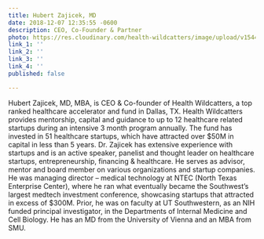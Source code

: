 ```yaml
---
title: Hubert Zajicek, MD
date: 2018-12-07 12:35:55 -0600
description: CEO, Co-Founder & Partner
photo: https://res.cloudinary.com/health-wildcatters/image/upload/v1544206921/Hubert.jpg
link_1: ''
link_2: ''
link_3: ''
link_4: ''
published: false

---
```

Hubert Zajicek, MD, MBA, is CEO & Co-founder of Health Wildcatters, a top ranked healthcare accelerator and fund in Dallas, TX. Health Wildcatters provides mentorship, capital and guidance to up to 12 healthcare related startups during an intensive 3 month program annually. The fund has invested in 51 healthcare startups, which have attracted over $50M in capital in less than 5 years. Dr. Zajicek has extensive experience with startups and is an active speaker, panelist and thought leader on healthcare startups, entrepreneurship, financing & healthcare. He serves as advisor, mentor and board member on various organizations and startup companies. He was managing director – medical technology at NTEC (North Texas Enterprise Center), where he ran what eventually became the Southwest’s largest medtech investment conference, showcasing startups that attracted in excess of $300M. Prior, he was on faculty at UT Southwestern, as an NIH funded principal investigator, in the Departments of Internal Medicine and Cell Biology. He has an MD from the University of Vienna and an MBA from SMU. 